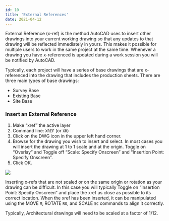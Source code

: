 ```yaml
---
id: 10
title: 'External References'
date: 2021-04-12
---
```


External Reference (x-ref) is the method AutoCAD uses to insert other drawings into your current working drawing so that any updates to that drawing will be reflected immediately in yours. This makes it possible for multiple users to work in the same project at the same time. Whenever a drawing you have x-referenced is updated during a work session you will be notified by AutoCAD.

Typically, each project will have a series of base drawings that are x-referenced into the drawing that includes the production sheets. There are three main types of base drawings:

- Survey Base
- Existing Base
- Site Base

### Insert an External Reference

1. Make “xref” the active layer
2. Command line: `XREF` (or `XR`)
3. Click on the DWG icon in the upper left hand corner.
4. Browse for the drawing you wish to insert and select. In most cases you will insert the drawing at 1 to 1 scale and at the origin. Toggle on “Overlay” and Toggle off “Scale: Specify Onscreen” and “Insertion Point: Specify Onscreen”.
5. Click OK.

![](/img/standards/image20.png)

Inserting x-refs that are not scaled or on the same origin or rotation as your drawing can be difficult. In this case you will typically Toggle on “Insertion Point: Specify Onscreen” and place the xref as close as possible to its correct location. When the xref has been inserted, it can be manipulated using the MOVE `M`, ROTATE `RO`, and SCALE `SC` commands to align it correctly.

Typically, Architectural drawings will need to be scaled at a factor of 1/12.

